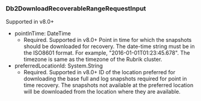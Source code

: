 ### Db2DownloadRecoverableRangeRequestInput
Supported in v8.0+

- pointInTime: DateTime
  - Required. Supported in v8.0+
Point in time for which the snapshots should be downloaded for recovery. The date-time string must be in the ISO8601 format. For example, "2016-01-01T01:23:45.678". The timezone is same as the timezone of the Rubrik cluster.
- preferredLocationId: System.String
  - Required. Supported in v8.0+
ID of the location preferred for downloading the base full and log snapshots required for point in time recovery. The snapshots not available at the preferred location will be downloaded from the location where they are available.
